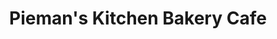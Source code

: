 ---
title: "Pieman's Kitchen Bakery Cafe"
url: /renmark/piemans-kitchen-bakery-cafe/
shop: Bäckerei
---